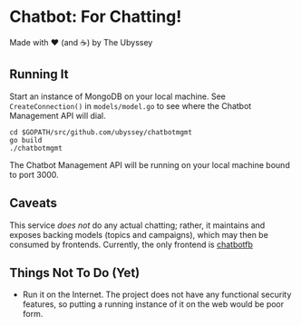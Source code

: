 # Chatbot: For Chatting!

Made with ❤️ (and ☕️) by The Ubyssey

## Running It

Start an instance of MongoDB on your local machine. See `CreateConnection()` in `models/model.go` to see where the Chatbot Management API will dial.

	cd $GOPATH/src/github.com/ubyssey/chatbotmgmt
	go build
	./chatbotmgmt

The Chatbot Management API will be running on your local machine bound to port 3000.

## Caveats

This service _does not_ do any actual chatting; rather, it maintains and exposes backing models (topics and campaigns), which may then be consumed by frontends. Currently, the only frontend is [chatbotfb](https://github.com/ubyssey/chatbotfb)

## Things Not To Do (Yet)

* Run it on the Internet. The project does not have any functional security features, so putting a running instance of it on the web would be poor form.